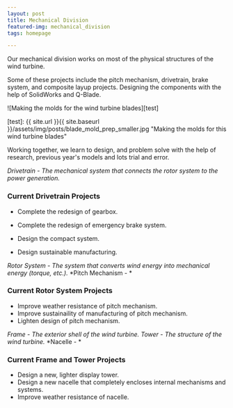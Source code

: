 ```yaml
---
layout: post
title: Mechanical Division
featured-img: mechanical_division
tags: homepage

---
```


Our mechanical division works on most of the physical structures of the wind turbine. 

Some of these projects include the pitch mechanism, drivetrain, brake system, and composite layup projects. Designing the components with the help of SolidWorks and Q-Blade.

![Making the molds for the wind turbine blades][test]

[test]: {{ site.url }}{{ site.baseurl }}/assets/img/posts/blade_mold_prep_smaller.jpg "Making the molds for this wind turbine blades"

Working together, we learn to design, and problem solve with the help of research, previous year's models and lots trial and error.



*Drivetrain - The mechanical system that connects the rotor system to the power generation.*

### Current Drivetrain Projects

* Complete the redesign of gearbox.

* Complete the redesign of emergency brake system.

* Design the compact system.

* Design sustainable manufacturing.

*Rotor System - The system that converts wind energy into mechanical energy (torque, etc.).*
*Pitch Mechanism - *

### Current Rotor System Projects

* Improve weather resistance of pitch mechanism.
* Improve sustainaility of manufacturing of pitch mechanism.
* Lighten design of pitch mechanism.

*Frame - The exterior shell of the wind turbine.*
*Tower - The structure of the wind turbine.*
*Nacelle - * 

### Current Frame and Tower Projects

* Design a new, lighter display tower.
* Design a new nacelle that completely encloses internal mechanisms and systems.
* Improve weather resistance of nacelle.

